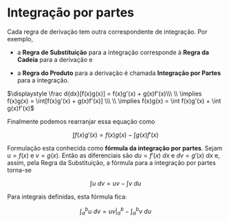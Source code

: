 # Integração por partes

Cada regra de derivação tem outra correspondente de integração. Por exemplo,

- a **Regra de Substituição** para a integração corresponde à **Regra da Cadeia** para a derivação e

- a **Regra do Produto** para a derivação é chamada **Integração por Partes** para a integração.

$\displaystyle \frac d{dx}[f(x)g(x)] = f(x)g'(x) + g(x)f'(x)\\\ \\ \implies f(x)g(x) = \int[f(x)g'(x) + g(x)f'(x)] \\\ \\ \implies f(x)g(x) = \int f(x)g'(x) + \int g(x)f'(x)$

Finalmente podemos rearranjar essa equação como

$$
\int f(x)g'(x) = f(x)g(x) - \int g(x)f'(x)
$$

Formulação esta conhecida como **fórmula da integração por partes**. Sejam $u = f(x)$ e $v = g(x)$. Então as diferenciais são $du = f'(x)\ dx$ e
$dv = g'(x)\ dx$ e, assim, pela Regra da Substituição, a fórmula para a integração por partes torna-se

$$
\int u\ dv = uv - \int v\ du
$$

Para integrais definidas, esta fórmula fica:

$$
\int_a^b u\ dv = uv\Big |^b_a - \int^b_av\ du
$$
